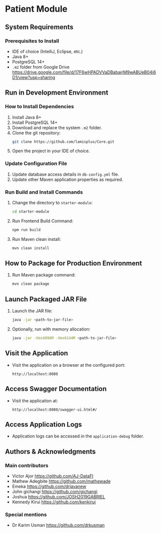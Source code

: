 # Patient Module
## System Requirements

### Prerequisites to Install
- IDE of choice (IntelliJ, Eclipse, etc.)
- Java 8+
- PostgreSQL 14+
- `.m2` folder from Google Drive https://drive.google.com/file/d/17F6wHPADVVaDBabajrM9wABUeB04i6D1/view?usp=sharing

## Run in Development Environment

### How to Install Dependencies
1. Install Java 8+
2. Install PostgreSQL 14+
3. Download and replace the system `.m2` folder.
4. Clone the git repository:
    ```bash
    git clone https://github.com/lamisplus/Core.git
    ```
5. Open the project in your IDE of choice.

### Update Configuration File
1. Update database access details in `db-config.yml` file.
2. Update other Maven application properties as required.

### Run Build and Install Commands
1. Change the directory to `starter-module`:
    ```bash
    cd starter-module
    ```
2. Run Frontend Build Command:
    ```bash
    npm run build
    ```
3. Run Maven clean install:
    ```bash
    mvn clean install
    ```

## How to Package for Production Environment
1. Run Maven package command:
    ```bash
    mvn clean package
    ```

## Launch Packaged JAR File
1. Launch the JAR file:
    ```bash
    java -jar <path-to-jar-file>
    ```
2. Optionally, run with memory allocation:
    ```bash
    java -jar -Xms4096M -Xmx6144M <path-to-jar-file>
    ```

## Visit the Application
- Visit the application on a browser at the configured port:
    ```
    http://localhost:8080
    ```

## Access Swagger Documentation
- Visit the application at:
    ```
    http://localhost:8080/swagger-ui.html#/
    ```

## Access Application Logs
- Application logs can be accessed in the `application-debug` folder.

## Authors & Acknowledgments
### Main contributors
- Victor Ajor   https://github.com/AJ-DataFI
- Mathew Adegbite https://github.com/mathewade 
- Emeka https://github.com/drjavanew
- John gichangi https://github.com/gichangi
- Joshua https://github.com/JOSH2019GABRIEL
- Kennedy Kirui https://github.com/kenkirui

### Special mentions
- Dr Karim Usman https://github.com/drkusman
